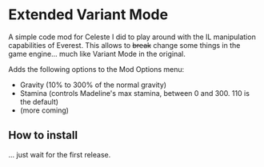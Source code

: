 # Extended Variant Mode

A simple code mod for Celeste I did to play around with the IL manipulation capabilities of Everest. This allows to ~~break~~ change some things in the game engine... much like Variant Mode in the original.

Adds the following options to the Mod Options menu:
* Gravity (10% to 300% of the normal gravity)
* Stamina (controls Madeline's max stamina, between 0 and 300. 110 is the default)
* (more coming)

## How to install

... just wait for the first release.